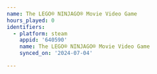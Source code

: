 ```yaml
---
name: The LEGO® NINJAGO® Movie Video Game
hours_played: 0
identifiers:
  - platform: steam
    appid: '640590'
    name: The LEGO® NINJAGO® Movie Video Game
    synced_on: '2024-07-04'

---
```

